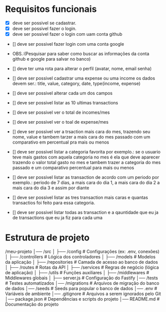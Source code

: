 # Requisitos funcionais

- [x] deve ser possivel se cadastrar.
- [x] deve ser possivel fazer o login. 
- [x] deve ser possivel fazer o login com uam conta github
- [] deve ser possivel fazer login com uma conta google
- OBS.:(Pesquisar para saber como buscar as informações da conta github e google para salvar no banco)

- [] deve ter uma rota para alterar o perfil (avatar, nome, email senha)
- [] deve ser possivel cadastrar uma expense ou uma income os dados devem ser.: title, value, category, date, type(income, expense)
- [] deve ser possivel alterar cada um dos campos

- [] deve ser possivel listar as 10 ultimas transactions
- [] deve ser possivel ver o total de incomes/mes
- [] deve ser possivel ver o toal de expense/mes
- [] deve ser possivel ver a trsaction mais cara do mes, trazendo seu nome, value e tambem tarzer a mais cara do mes passado com um comparativo em percentual pra mais ou menos
- [] deve ser possivel listar a categoria favorita por exemplo.: se o usuario teve mais gastos com aquela categoria no mes é ela que deve aparecer trazendo o valor total gasto no mes e tambem trazer a categoria do mes passado e um comparativo percentual para mais ou menos
- [] deve ser possivel listar as transaction de acordo com um periodo por exemplo.: periodo de 7 dias, a mais cara do dia 1, a mais cara do dia 2 a mais cara do dia 3 e assim por diante
- [] deve ser possivel listar as tres transaction mais caras e quantas transactios foi feito para essa categoria.
- [] deve ser possivel listar todas as transaction e a qauntidade que eu ja de transactions que eu ja fiz para cada uma


# Estrutura de projeto 
/meu-projeto
│── /src
│   ├── /config          # Configurações (ex: .env, conexões)
│   ├── /controllers     # Lógica dos controladores
│   ├── /models          # Modelos da aplicação
│   ├── /repositories    # Camada de acesso ao banco de dados
│   ├── /routes          # Rotas da API
│   ├── /services        # Regras de negócio (lógica de aplicação)
│   ├── /utils           # Funções auxiliares
│   ├── /middlewares     # Middlewares globais
│   ├── server.js        # Configuração do Fastify
│── /tests               # Testes automatizados
│── /migrations          # Arquivos de migração do banco de dados
│── /seeds               # Seeds para popular o banco de dados
│── .env                 # Variáveis de ambiente
│── .gitignore           # Arquivos a serem ignorados pelo Git
│── package.json         # Dependências e scripts do projeto
│── README.md            # Documentação do projeto